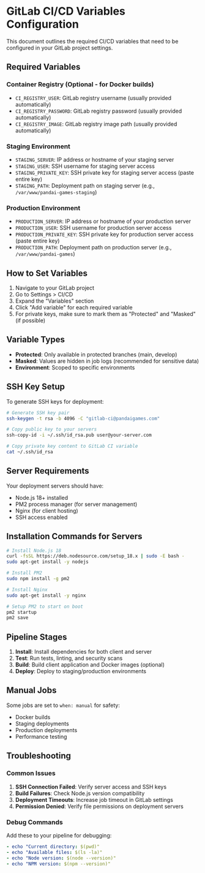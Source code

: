 # GitLab CI/CD Variables Configuration

This document outlines the required CI/CD variables that need to be configured in your GitLab project settings.

## Required Variables

### Container Registry (Optional - for Docker builds)
- `CI_REGISTRY_USER`: GitLab registry username (usually provided automatically)
- `CI_REGISTRY_PASSWORD`: GitLab registry password (usually provided automatically)
- `CI_REGISTRY_IMAGE`: GitLab registry image path (usually provided automatically)

### Staging Environment
- `STAGING_SERVER`: IP address or hostname of your staging server
- `STAGING_USER`: SSH username for staging server access
- `STAGING_PRIVATE_KEY`: SSH private key for staging server access (paste entire key)
- `STAGING_PATH`: Deployment path on staging server (e.g., `/var/www/pandai-games-staging`)

### Production Environment
- `PRODUCTION_SERVER`: IP address or hostname of your production server
- `PRODUCTION_USER`: SSH username for production server access
- `PRODUCTION_PRIVATE_KEY`: SSH private key for production server access (paste entire key)
- `PRODUCTION_PATH`: Deployment path on production server (e.g., `/var/www/pandai-games`)

## How to Set Variables

1. Navigate to your GitLab project
2. Go to Settings > CI/CD
3. Expand the "Variables" section
4. Click "Add variable" for each required variable
5. For private keys, make sure to mark them as "Protected" and "Masked" (if possible)

## Variable Types

- **Protected**: Only available in protected branches (main, develop)
- **Masked**: Values are hidden in job logs (recommended for sensitive data)
- **Environment**: Scoped to specific environments

## SSH Key Setup

To generate SSH keys for deployment:

```bash
# Generate SSH key pair
ssh-keygen -t rsa -b 4096 -C "gitlab-ci@pandaigames.com"

# Copy public key to your servers
ssh-copy-id -i ~/.ssh/id_rsa.pub user@your-server.com

# Copy private key content to GitLab CI variable
cat ~/.ssh/id_rsa
```

## Server Requirements

Your deployment servers should have:
- Node.js 18+ installed
- PM2 process manager (for server management)
- Nginx (for client hosting)
- SSH access enabled

## Installation Commands for Servers

```bash
# Install Node.js 18
curl -fsSL https://deb.nodesource.com/setup_18.x | sudo -E bash -
sudo apt-get install -y nodejs

# Install PM2
sudo npm install -g pm2

# Install Nginx
sudo apt-get install -y nginx

# Setup PM2 to start on boot
pm2 startup
pm2 save
```

## Pipeline Stages

1. **Install**: Install dependencies for both client and server
2. **Test**: Run tests, linting, and security scans
3. **Build**: Build client application and Docker images (optional)
4. **Deploy**: Deploy to staging/production environments

## Manual Jobs

Some jobs are set to `when: manual` for safety:
- Docker builds
- Staging deployments
- Production deployments
- Performance testing

## Troubleshooting

### Common Issues

1. **SSH Connection Failed**: Verify server access and SSH keys
2. **Build Failures**: Check Node.js version compatibility
3. **Deployment Timeouts**: Increase job timeout in GitLab settings
4. **Permission Denied**: Verify file permissions on deployment servers

### Debug Commands

Add these to your pipeline for debugging:

```yaml
- echo "Current directory: $(pwd)"
- echo "Available files: $(ls -la)"
- echo "Node version: $(node --version)"
- echo "NPM version: $(npm --version)"
```
